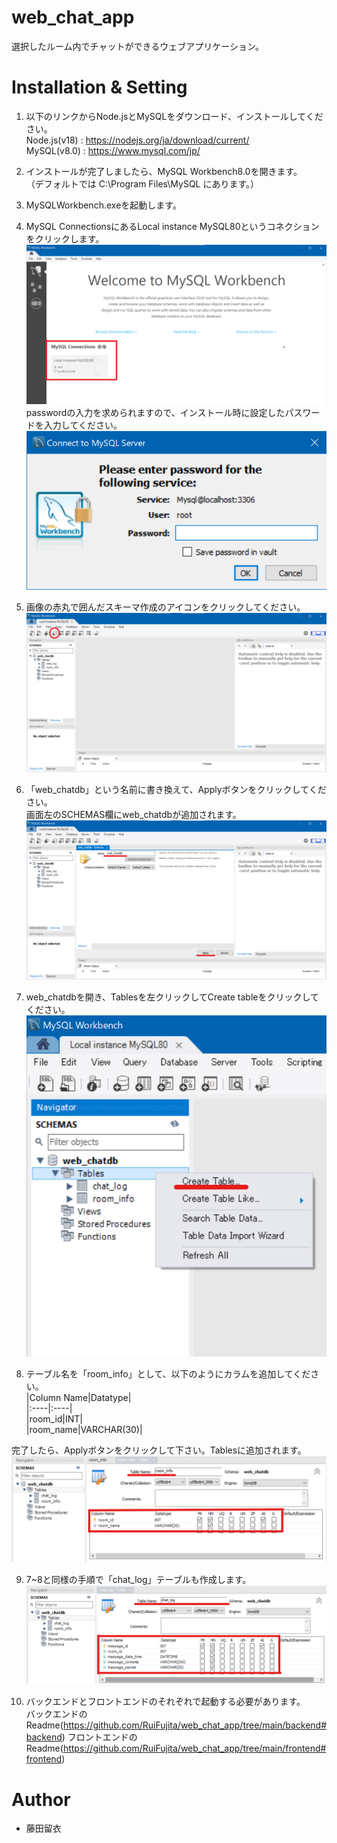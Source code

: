 # web_chat_app
選択したルーム内でチャットができるウェブアプリケーション。

# Installation & Setting
1. 以下のリンクからNode.jsとMySQLをダウンロード、インストールしてください。<br>
Node.js(v18) : https://nodejs.org/ja/download/current/<br>
MySQL(v8.0)  : https://www.mysql.com/jp/

2. インストールが完了しましたら、MySQL Workbench8.0を開きます。<br>
    （デフォルトでは C:\Program Files\MySQL にあります。）

3. MySQLWorkbench.exeを起動します。

4. MySQL ConnectionsにあるLocal instance MySQL80というコネクションをクリックします。<br>
![picture 1](images/bde08982fc96e6af7631f8d94bc94c3ac5cdd15f1b1636dbee810a7fcd8e3837.png)  
    passwordの入力を求められますので、インストール時に設定したパスワードを入力してください。
![picture 2](images/808caa782b7446d00149c9fcd10eb33cef5ded6b000c9c3234e958906c73ddb5.png)  

5. 画像の赤丸で囲んだスキーマ作成のアイコンをクリックしてください。
![picture 3](images/aafa997f465ee2bfe95f081e9ce9539d8fec18ed0fb3eb83072e68760656d999.png)  

6. 「web_chatdb」という名前に書き換えて、Applyボタンをクリックしてください。<br>
    画面左のSCHEMAS欄にweb_chatdbが追加されます。
![picture 4](images/0a57fe157e5ef6094bbb9bc8635faa7c045ae066139931cf8ca635fe367578d9.png)  

7.  web_chatdbを開き、Tablesを左クリックしてCreate tableをクリックしてください。
![picture 5](images/447b71a939df269070947ae0c47567cc57df4763b3a0882551ad7c4fbfd51eb2.png)  

8.  テーブル名を「room_info」として、以下のようにカラムを追加してください。<br>
|Column Name|Datatype|  
|:----|:----|  
|room_id|INT|  
|room_name|VARCHAR(30)|  

完了したら、Applyボタンをクリックして下さい。Tablesに追加されます。
![picture 6](images/ca8510efaa9d0cc6f27ea04d55d1545ed5e8a34f4d84a21e1c84a6c076ebce5c.png)  

9. 7~8と同様の手順で「chat_log」テーブルも作成します。
![picture 7](images/2f9ac2ee1e0ce14b28ab26a6284359fc02c5e2a4971f3e7bd0dad8aefd755ef8.png)  

10. バックエンドとフロントエンドのそれぞれで起動する必要があります。<br>
バックエンドのReadme(https://github.com/RuiFujita/web_chat_app/tree/main/backend#backend)
フロントエンドのReadme(https://github.com/RuiFujita/web_chat_app/tree/main/frontend#frontend)

# Author
* 藤田留衣
